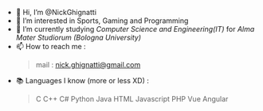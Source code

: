 - 👋 Hi, I’m @NickGhignatti
- 👀 I’m interested in Sports, Gaming and Programming
- 🌱 I’m currently studying *Computer Science and Engineering(IT)* for *Alma Mater Studiorum (Bologna University)*
- 📫 How to reach me :
     > mail : nick.ghignatti@gmail.com
- 📚 Languages I know (more or less XD) : 
     > C
     > C++
     > C#
     > Python
     > Java
     > HTML
     > Javascript
     > PHP
     > Vue
     > Angular
 

<!---
NickGhignatti/NickGhignatti is a ✨ special ✨ repository because its `README.md` (this file) appears on your GitHub profile.
You can click the Preview link to take a look at your changes.
--->
